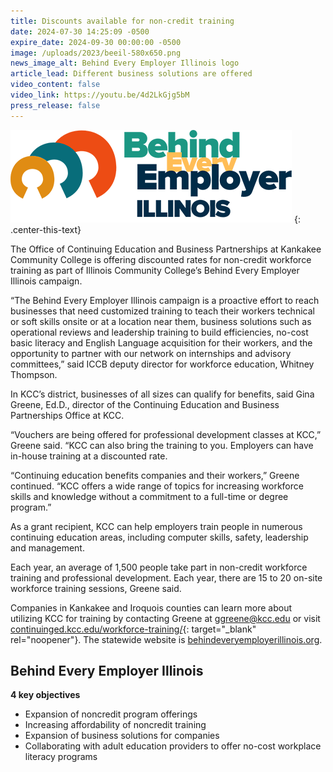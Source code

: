 ```yaml
---
title: Discounts available for non-credit training
date: 2024-07-30 14:25:09 -0500
expire_date: 2024-09-30 00:00:00 -0500
image: /uploads/2023/beeil-580x650.png
news_image_alt: Behind Every Employer Illinois logo
article_lead: Different business solutions are offered
video_content: false
video_link: https://youtu.be/4d2LkGjg5bM
press_release: false
---
```

![Behind Every Employer Illinois logo](/uploads/2023/beeil-450x148.png "Behind Every Employer Illinois logo")
{: .center-this-text}

The Office of Continuing Education and Business Partnerships at Kankakee Community College is offering discounted rates for non-credit workforce training as part of Illinois Community College’s Behind Every Employer Illinois campaign.

“The Behind Every Employer Illinois campaign is a proactive effort to reach businesses that need customized training to teach their workers technical or soft skills onsite or at a location near them, business solutions such as operational reviews and leadership training to build efficiencies, no-cost basic literacy and English Language acquisition for their workers, and the opportunity to partner with our network on internships and advisory committees,” said ICCB deputy director for workforce education, Whitney Thompson.

In KCC’s district, businesses of all sizes can qualify for benefits, said Gina Greene, Ed.D., director of the Continuing Education and Business Partnerships Office at KCC.

“Vouchers are being offered for professional development classes at KCC,” Greene said. “KCC can also bring the training to you. Employers can have in-house training at a discounted rate.

“Continuing education benefits companies and their workers,” Greene continued. “KCC offers a wide range of topics for increasing workforce skills and knowledge without a commitment to a full-time or degree program.”

As a grant recipient, KCC can help employers train people in numerous continuing education areas, including computer skills, safety, leadership and management.

Each year, an average of 1,500 people take part in non-credit workforce training and professional development. Each year, there are 15 to 20 on-site workforce training sessions, Greene said.

Companies in Kankakee and Iroquois counties can learn more about utilizing KCC for training by contacting Greene at [ggreene@kcc.edu](mailto:ggreene@kcc.edu) or visit [continuinged.kcc.edu/workforce-training/](https://continuinged.kcc.edu/workforce-training/ "Continuing Education &amp; Business Partnerships"){: target="_blank" rel="noopener"}.  The statewide website is [behindeveryemployerillinois.org](https://behindeveryemployerillinois.org/).

## **Behind Every Employer Illinois**

**4 key objectives**

* Expansion of noncredit program offerings
* Increasing affordability of noncredit training
* Expansion of business solutions for companies
* Collaborating with adult education providers to offer no-cost workplace literacy programs